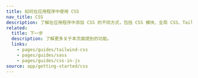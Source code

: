 ```yaml
---
title: 如何在应用程序中使用 CSS
nav_title: CSS
description: 了解在应用程序中添加 CSS 的不同方式，包括 CSS 模块、全局 CSS、Tailwind CSS 等。
related:
  title: 下一步
  description: 了解更多关于本页面提到的功能。
  links:
    - pages/guides/tailwind-css
    - pages/guides/sass
    - pages/guides/css-in-js
source: app/getting-started/css
---
```

